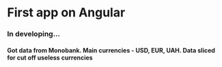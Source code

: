 # First app on Angular

### In developing...

#### Got data from Monobank. Main currencies - USD, EUR, UAH. Data sliced for cut off useless currencies
